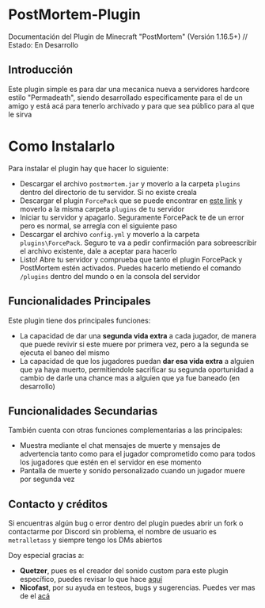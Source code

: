 # PostMortem-Plugin
Documentación del Plugin de Minecraft "PostMortem" (Versión 1.16.5+) // Estado: En Desarrollo

## Introducción

Este plugin simple es para dar una mecanica nueva a servidores hardcore estilo "Permadeath", siendo desarrollado especificamente para el de un amigo y está acá para tenerlo archivado y para que sea público para al que le sirva

# **Como Instalarlo**

Para instalar el plugin hay que hacer lo siguiente:
- Descargar el archivo `postmortem.jar` y moverlo a la carpeta `plugins` dentro del directorio de tu servidor. Si no existe creala
- Descargar el plugin `ForcePack` que se puede encontrar en [este link](https://www.spigotmc.org/resources/forcepack.45439/) y moverlo a la misma carpeta `plugins` de tu servidor
- Iniciar tu servidor y apagarlo. Seguramente ForcePack te de un error pero es normal, se arregla con el siguiente paso
- Descargar el archivo `config.yml` y moverlo a la carpeta `plugins\ForcePack`. Seguro te va a pedir confirmación para sobreescribir el archivo existente, dale a aceptar para hacerlo
- Listo! Abre tu servidor y comprueba que tanto el plugin ForcePack y PostMortem estén activados. Puedes hacerlo metiendo el comando `/plugins` dentro del mundo o en la consola del servidor

## Funcionalidades Principales

Este plugin tiene dos principales funciones:

- La capacidad de dar una **segunda vida extra** a cada jugador, de manera que puede revivir si este muere por primera vez, pero a la segunda se ejecuta el baneo del mismo
- La capacidad de que los jugadores puedan **dar esa vida extra** a alguien que ya haya muerto, permitiendole sacrificar su segunda oportunidad a cambio de darle una chance mas a alguien que ya fue baneado (en desarrollo)

## Funcionalidades Secundarias

También cuenta con otras funciones complementarias a las principales:

- Muestra mediante el chat mensajes de muerte y mensajes de advertencia tanto como para el jugador comprometido como para todos los jugadores que estén en el servidor en ese momento
- Pantalla de muerte y sonido personalizado cuando un jugador muere por segunda vez

## Contacto y créditos

Si encuentras algún bug o error dentro del plugin puedes abrir un fork o contactarme por Discord sin problema, el nombre de usuario es `metralletass` y siempre tengo los DMs abiertos

Doy especial gracias a:
- **Quetzer**, pues es el creador del sonido custom para este plugin específico, puedes revisar lo que hace [aquí](https://linktr.ee/quetzer)
- **Nicofast**, por su ayuda en testeos, bugs y sugerencias. Puedes ver mas de el [acá](https://www.youtube.com/@NicoFast/featured)

